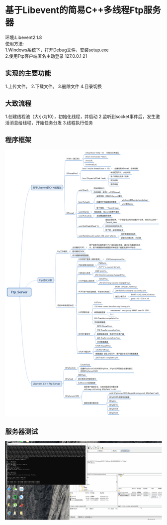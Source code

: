 # 基于Libevent的简易C++多线程Ftp服务器
环境:Libevent2.1.8  
使用方法:  
1.Windows系统下，打开Debug文件，安装setup.exe  
2.使用Ftp客户端匿名主动登录 127.0.0.1  21  
## 实现的主要功能
1.上传文件。 2.下载文件。  3.删除文件  4.目录切换  
## 大致流程
1.创建线程池（大小为10），初始化线程，并启动   2.监听到socket事件后，发生激活消息给线程，开始任务分发   3.线程执行任务   
## 程序框架
![image](https://github.com/mantianfeiwu/Ftp_Server/blob/master/Ftp_Server.png)

## 服务器测试
![image](https://github.com/mantianfeiwu/Ftp_Server/blob/master/test.gif)
